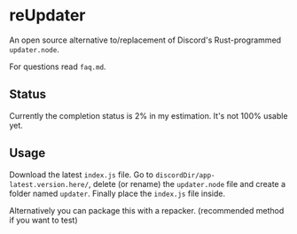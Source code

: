 # reUpdater

An open source alternative to/replacement of Discord's Rust-programmed `updater.node`.

For questions read `faq.md`.

## Status

Currently the completion status is 2% in my estimation. It's not 100% usable yet.

## Usage

Download the latest `index.js` file. Go to `discordDir/app-latest.version.here/`, delete (or rename) the `updater.node` file and create a folder named `updater`. Finally place the `index.js` file inside.

Alternatively you can package this with a repacker. (recommended method if you want to test)

